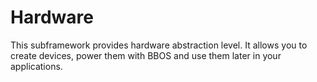 Hardware
========

This subframework provides hardware abstraction level. It allows you to create
devices, power them with BBOS and use them later in your applications.
